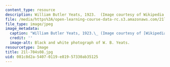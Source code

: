 ```yaml
---
content_type: resource
description: William Butler Yeats, 1923.  (Image courtesy of Wikipedia.)
file: /media/https%3A/open-learning-course-data-rc.s3.amazonaws.com/21l-704-studies-in-poetry-20th-century-irish-poetry-the-shadow-of-w-b-yeats-spring-2008/081c8d2a54070119e81957330ab35125_21l-704s08.jpg
file_type: image/jpeg
image_metadata:
  caption: "William Butler Yeats, 1923.\_ (Image courtesy of [Wikipedia](http://www.wikipedia.org/).)"
  credit: ''
  image-alt: Black and white photograph of W. B. Yeats.
resourcetype: Image
title: 21l-704s08.jpg
uid: 081c8d2a-5407-0119-e819-57330ab35125
---
```

